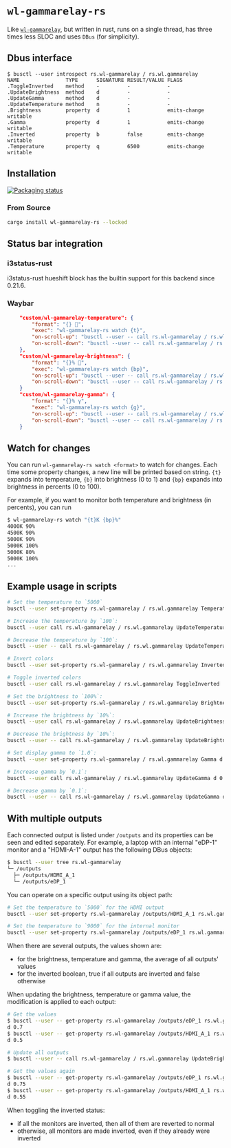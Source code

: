 # `wl-gammarelay-rs`

Like [`wl-gammarelay`](https://github.com/jeremija/wl-gammarelay), but written in rust, runs on a single thread, has three times less SLOC and uses `DBus` (for simplicity).

## Dbus interface

```
$ busctl --user introspect rs.wl-gammarelay / rs.wl.gammarelay
NAME               TYPE      SIGNATURE RESULT/VALUE FLAGS
.ToggleInverted    method    -         -            -
.UpdateBrightness  method    d         -            -
.UpdateGamma       method    d         -            -
.UpdateTemperature method    n         -            -
.Brightness        property  d         1            emits-change writable
.Gamma             property  d         1            emits-change writable
.Inverted          property  b         false        emits-change writable
.Temperature       property  q         6500         emits-change writable
```

## Installation

[![Packaging status](https://repology.org/badge/vertical-allrepos/wl-gammarelay-rs.svg)](https://repology.org/project/wl-gammarelay-rs/versions)

### From Source

```sh
cargo install wl-gammarelay-rs --locked
```

## Status bar integration

### i3status-rust

i3status-rust hueshift block has the builtin support for this backend since 0.21.6.

### Waybar

```json
    "custom/wl-gammarelay-temperature": {
        "format": "{} ",
        "exec": "wl-gammarelay-rs watch {t}",
        "on-scroll-up": "busctl --user -- call rs.wl-gammarelay / rs.wl.gammarelay UpdateTemperature n +100",
        "on-scroll-down": "busctl --user -- call rs.wl-gammarelay / rs.wl.gammarelay UpdateTemperature n -100"
    },
    "custom/wl-gammarelay-brightness": {
        "format": "{}% ",
        "exec": "wl-gammarelay-rs watch {bp}",
        "on-scroll-up": "busctl --user -- call rs.wl-gammarelay / rs.wl.gammarelay UpdateBrightness d +0.02",
        "on-scroll-down": "busctl --user -- call rs.wl-gammarelay / rs.wl.gammarelay UpdateBrightness d -0.02"
    }
    "custom/wl-gammarelay-gamma": {
        "format": "{}% γ",
        "exec": "wl-gammarelay-rs watch {g}",
        "on-scroll-up": "busctl --user -- call rs.wl-gammarelay / rs.wl.gammarelay UpdateGamma d +0.02",
        "on-scroll-down": "busctl --user -- call rs.wl-gammarelay / rs.wl.gammarelay UpdateGamma d -0.02"
    }
```

## Watch for changes

You can run `wl-gammarelay-rs watch <format>` to watch for changes. Each time some property changes, a new line will be printed based on <format> string. `{t}` expands into temperature, `{b}` into brightness (0 to 1) and `{bp}` expands into brightness in percents (0 to 100).

For example, if you want to monitor both temperature and brightness (in percents), you can run
```sh
$ wl-gammarelay-rs watch "{t}K {bp}%"
4000K 90%
4500K 90%
5000K 90%
5000K 100%
5000K 80%
5000K 100%
...
```

## Example usage in scripts

```sh
# Set the temperature to `5000`
busctl --user set-property rs.wl-gammarelay / rs.wl.gammarelay Temperature q 5000

# Increase the temperature by `100`:
busctl --user call rs.wl-gammarelay / rs.wl.gammarelay UpdateTemperature n 100

# Decrease the temperature by `100`:
busctl --user -- call rs.wl-gammarelay / rs.wl.gammarelay UpdateTemperature n -100

# Invert colors
busctl --user set-property rs.wl-gammarelay / rs.wl.gammarelay Inverted b true

# Toggle inverted colors
busctl --user call rs.wl-gammarelay / rs.wl.gammarelay ToggleInverted

# Set the brightness to `100%`:
busctl --user set-property rs.wl-gammarelay / rs.wl.gammarelay Brightness d 1

# Increase the brightness by `10%`:
busctl --user call rs.wl-gammarelay / rs.wl.gammarelay UpdateBrightness d 0.1

# Decrease the brightness by `10%`:
busctl --user -- call rs.wl-gammarelay / rs.wl.gammarelay UpdateBrightness d -0.1

# Set display gamma to `1.0`:
busctl --user set-property rs.wl-gammarelay / rs.wl.gammarelay Gamma d 1

# Increase gamma by `0.1`:
busctl --user call rs.wl-gammarelay / rs.wl.gammarelay UpdateGamma d 0.1

# Decrease gamma by `0.1`:
busctl --user -- call rs.wl-gammarelay / rs.wl.gammarelay UpdateGamma d -0.1
```

## With multiple outputs

Each connected output is listed under `/outputs` and its properties can be seen and edited separately. For example, a laptop with an internal "eDP-1" monitor and a "HDMI-A-1" output has the following DBus objects:

```sh
$ busctl --user tree rs.wl-gammarelay
└─ /outputs
  ├─ /outputs/HDMI_A_1
  └─ /outputs/eDP_1
```

You can operate on a specific output using its object path:

```sh
# Set the temperature to `5000` for the HDMI output
busctl --user set-property rs.wl-gammarelay /outputs/HDMI_A_1 rs.wl.gammarelay Temperature q 5000

# Set the temperature to `9000` for the internal monitor
busctl --user set-property rs.wl-gammarelay /outputs/eDP_1 rs.wl.gammarelay Temperature q 9000
```

When there are several outputs, the values shown are:

- for the brightness, temperature and gamma, the average of all outputs' values
- for the inverted boolean, true if all outputs are inverted and false otherwise

When updating the brightness, temperature or gamma value, the modification is applied to each output:

```sh
# Get the values
$ busctl --user -- get-property rs.wl-gammarelay /outputs/eDP_1 rs.wl.gammarelay Brightness
d 0.7
$ busctl --user -- get-property rs.wl-gammarelay /outputs/HDMI_A_1 rs.wl.gammarelay Brightness
d 0.5

# Update all outputs
$ busctl --user -- call rs.wl-gammarelay / rs.wl.gammarelay UpdateBrightness d 0.05

# Get the values again
$ busctl --user -- get-property rs.wl-gammarelay /outputs/eDP_1 rs.wl.gammarelay Brightness
d 0.75
$ busctl --user -- get-property rs.wl-gammarelay /outputs/HDMI_A_1 rs.wl.gammarelay Brightness
d 0.55
```

When toggling the inverted status:

- if all the monitors are inverted, then all of them are reverted to normal
- otherwise, all monitors are made inverted, even if they already were inverted
